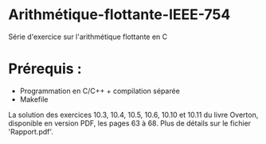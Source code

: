 # Arithmétique-flottante-IEEE-754
Série d'exercice sur l'arithmétique flottante en C 

# Prérequis :
- Programmation en C/C++ + compilation séparée
- Makefile 


La solution des exercices 10.3, 10.4, 10.5, 10.6, 10.10 et 10.11 du livre Overton, disponible en version PDF, les pages 63 à 68. Plus de détails sur le fichier 'Rapport.pdf'.
